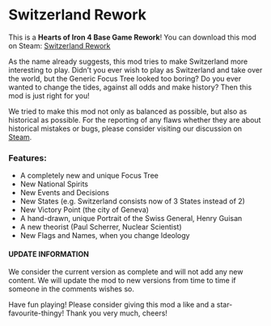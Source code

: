 # Switzerland Rework

This is a **Hearts of Iron 4 Base Game Rework**! You can download this mod on Steam: [Switzerland Rework](https://steamcommunity.com/sharedfiles/filedetails/?id=925983866&searchtext=) 

As the name already suggests, this mod tries to make Switzerland more interesting to play. Didn’t you ever wish to play as Switzerland and take over the world, but the Generic Focus Tree looked too boring? Do you ever wanted to change the tides, against all odds and make history? Then this mod is just right for you!

We tried to make this mod not only as balanced as possible, but also as historical as possible. For the reporting of any flaws whether they are about historical mistakes or bugs, please consider visiting our discussion on [Steam](https://steamcommunity.com/sharedfiles/filedetails/?id=925983866&searchtext=).

### Features:
- A completely new and unique Focus Tree
- New National Spirits
- New Events and Decisions
- New States (e.g. Switzerland consists now of 3 States instead of 2)
- New Victory Point (the city of Geneva)
- A hand-drawn, unique Portrait of the Swiss General, Henry Guisan
- A new theorist (Paul Scherrer, Nuclear Scientist)
- New Flags and Names, when you change Ideology

#### UPDATE INFORMATION
We consider the current version as complete and will not add any new content. We will update the mod to new versions from time to time if someone in the comments wishes so.

Have fun playing!
Please consider giving this mod a like and a star-favourite-thingy!
Thank you very much, cheers!
